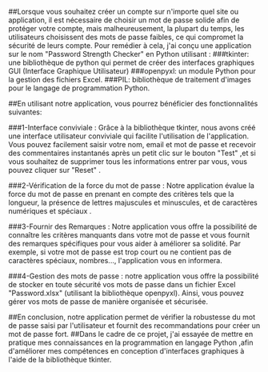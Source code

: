 ##Lorsque vous souhaitez créer un compte sur n'importe quel site ou application, il est nécessaire de choisir un mot de passe solide afin de protéger votre compte, mais malheureusement, la plupart du temps, les utilisateurs choisissent des mots de passe faibles, ce qui compromet la sécurité de leurs compte.
Pour remédier à cela, j'ai conçu une application sur le nom "Password Strength Checker" en Python utilisant :
###tkinter: une bibliothèque de python qui permet de créer des interfaces graphiques GUI (Interface Graphique Utilisateur) 
###openpyxl: un module Python pour la gestion des fichiers Excel.
###PIL: bibliothèque de traitement d'images pour le langage de programmation Python.

##En utilisant notre application, vous pourrez bénéficier des fonctionnalités suivantes:

###1-Interface conviviale : Grâce à la bibliothèque tkinter, nous avons créé une interface utilisateur conviviale qui facilite l'utilisation de l'application. Vous pouvez facilement saisir votre nom, email et mot de passe et recevoir des commentaires instantanés après un petit clic sur le bouton "Test" ,et si vous souhaitez de supprimer tous les informations entrer par vous, vous pouvez cliquer sur "Reset" .

###2-Vérification de la force du mot de passe : Notre application évalue la force du mot de passe en prenant en compte des critères tels que la longueur, la présence de lettres majuscules et minuscules, et de caractères numériques et spéciaux .

###3-Fournir des Remarques : Notre application vous offre la possibilité de connaître les critères manquants dans votre mot de passe et vous fournit des remarques spécifiques pour vous aider à améliorer sa solidité. 
Par exemple, si votre mot de passe est trop court ou ne contient pas de caractères spéciaux, nombres..., l'application vous en informera.

###4-Gestion des mots de passe : notre application vous offre la possibilité de stocker en toute sécurité vos mots de passe dans un fichier Excel "Password.xlsx" (utilisant la bibliothèque openpyxl). Ainsi, vous pouvez gérer vos mots de passe de manière organisée et sécurisée.

##En conclusion, notre application permet de vérifier la robustesse du mot de passe saisi par l'utilisateur et fournit des recommandations pour créer un mot de passe fort.
##Dans le cadre de ce projet, j'ai essayée de mettre en pratique mes connaissances en la programmation en langage Python ,afin d'améliorer mes compétences en conception d'interfaces graphiques à l'aide de la bibliothèque tkinter.
